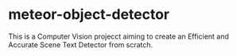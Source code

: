 # meteor-object-detector

This is a Computer Vision projecct aiming to create an Efficient and Accurate Scene Text Detector from scratch.

    
  
  
    
  
  

    
  

    

   
  


 
   
  
 
  
